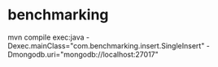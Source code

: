 # benchmarking

mvn compile exec:java -Dexec.mainClass="com.benchmarking.insert.SingleInsert" -Dmongodb.uri="mongodb://localhost:27017"